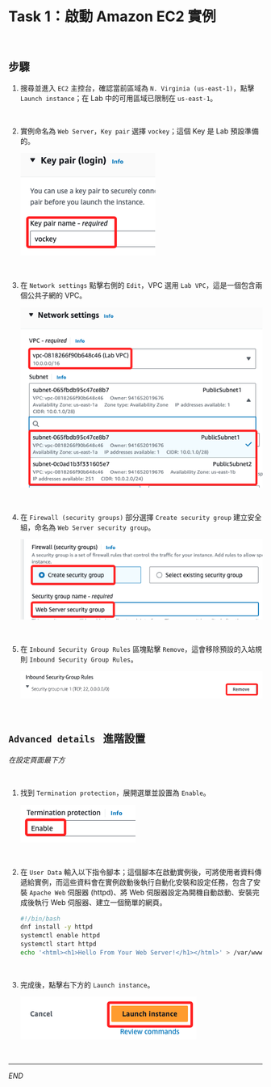#  Task 1：啟動 Amazon EC2 實例

<br>

## 步驟

1. 搜尋並進入 `EC2` 主控台，確認當前區域為 `N. Virginia (us-east-1)`，點擊 `Launch instance`；在 Lab 中的可用區域已限制在 `us-east-1`。

<br>

2. 實例命名為 `Web Server`，`Key pair` 選擇 `vockey`；這個 Key 是 Lab 預設準備的。

    ![](images/img_29.png)

<br>

3. 在 `Network settings` 點擊右側的 `Edit`，VPC 選用 `Lab VPC`，這是一個包含兩個公共子網的 VPC。

    ![](images/img_01.png)

<br>

4. 在 `Firewall (security groups)` 部分選擇 `Create security group` 建立安全組，命名為 `Web Server security group`。

    ![](images/img_02.png)

<br>

5. 在 `Inbound Security Group Rules` 區塊點擊 `Remove`，這會移除預設的入站規則 `Inbound Security Group Rules`。

    ![](images/img_03.png)

<br>

## `Advanced details ` 進階設置

_在設定頁面最下方_

<br>

1. 找到 `Termination protection`，展開選單並設置為 `Enable`。

    ![](images/img_04.png)

<br>

2. 在 `User Data` 輸入以下指令腳本；這個腳本在啟動實例後，可將使用者資料傳遞給實例，而這些資料會在實例啟動後執行自動化安裝和設定任務，包含了安裝 `Apache Web` 伺服器 (httpd)、將 Web 伺服器設定為開機自動啟動、安裝完成後執行 Web 伺服器、建立一個簡單的網頁。

    ```bash
    #!/bin/bash
    dnf install -y httpd
    systemctl enable httpd
    systemctl start httpd
    echo '<html><h1>Hello From Your Web Server!</h1></html>' > /var/www/html/index.html
    ```

<br>

3. 完成後，點擊右下方的 `Launch instance`。

    ![](images/img_05.png)

<br>

___

_END_